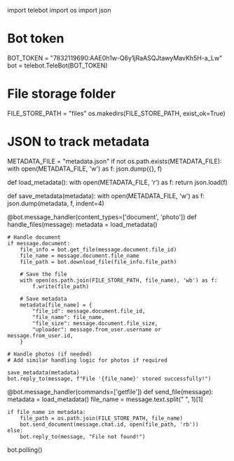 import telebot
import os
import json

# Bot token
BOT_TOKEN = "7832119690:AAE0h1w-Q6y1jRaASQJtawyMavKh5H-a_Lw"
bot = telebot.TeleBot(BOT_TOKEN)

# File storage folder
FILE_STORE_PATH = "files"
os.makedirs(FILE_STORE_PATH, exist_ok=True)

# JSON to track metadata
METADATA_FILE = "metadata.json"
if not os.path.exists(METADATA_FILE):
    with open(METADATA_FILE, 'w') as f:
        json.dump({}, f)


def load_metadata():
    with open(METADATA_FILE, 'r') as f:
        return json.load(f)


def save_metadata(metadata):
    with open(METADATA_FILE, 'w') as f:
        json.dump(metadata, f, indent=4)


@bot.message_handler(content_types=['document', 'photo'])
def handle_files(message):
    metadata = load_metadata()
    
    # Handle document
    if message.document:
        file_info = bot.get_file(message.document.file_id)
        file_name = message.document.file_name
        file_path = bot.download_file(file_info.file_path)
        
        # Save the file
        with open(os.path.join(FILE_STORE_PATH, file_name), 'wb') as f:
            f.write(file_path)
        
        # Save metadata
        metadata[file_name] = {
            "file_id": message.document.file_id,
            "file_name": file_name,
            "file_size": message.document.file_size,
            "uploader": message.from_user.username or message.from_user.id,
        }
    
    # Handle photos (if needed)
    # Add similar handling logic for photos if required

    save_metadata(metadata)
    bot.reply_to(message, f"File '{file_name}' stored successfully!")


@bot.message_handler(commands=['getfile'])
def send_file(message):
    metadata = load_metadata()
    file_name = message.text.split(" ", 1)[1]
    
    if file_name in metadata:
        file_path = os.path.join(FILE_STORE_PATH, file_name)
        bot.send_document(message.chat.id, open(file_path, 'rb'))
    else:
        bot.reply_to(message, "File not found!")


bot.polling()
